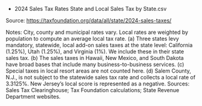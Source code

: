 - 2024 Sales Tax Rates State and Local Sales Tax by State.csv

Source: https://taxfoundation.org/data/all/state/2024-sales-taxes/

Notes: City, county and municipal rates vary. Local rates are weighted by population to compute an average local tax rate.
(a) Three states levy mandatory, statewide, local add-on sales taxes at the state level: California (1.25%), Utah (1.25%), and Virginia (1%). We include these in their state sales tax.
(b) The sales taxes in Hawaii, New Mexico, and South Dakota have broad bases that include many business-to-business services.
(c) Special taxes in local resort areas are not counted here.
(d) Salem County, N.J., is not subject to the statewide sales tax rate and collects a local rate of 3.3125%. New Jersey’s local score is represented as a negative.
Sources: Sales Tax Clearinghouse; Tax Foundation calculations; State Revenue Department websites.
